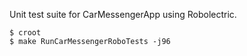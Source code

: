 Unit test suite for CarMessengerApp using Robolectric.

```
$ croot
$ make RunCarMessengerRoboTests -j96
```